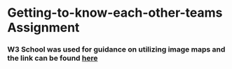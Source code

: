 # Getting-to-know-each-other-teams Assignment 
### W3 School was used for guidance on utilizing image maps and the link can be found <a href="https://www.w3schools.com/html/html_images_imagemap.asp">here</a>